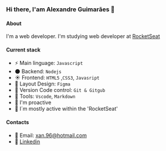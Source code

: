 ### Hi there, I'am Alexandre Guimarães 👋

#### About
I'm a web developer. I'm studying web developer at [RocketSeat](https://www.rocketseat.com.br)

#### Current stack
- ⚡ Main linguage: `Javascript`
- 🌑 Backend: `Nodejs`
- ☀️ Frontend: `HTML5` ,`CSS3`, `Javasript`
- 🎨 Layout Design: `Figma`
- 📡 Version Code control: `Git & Gitgub`
- 🔧 Tools: `Vscode`, `Markdown`
- 🚩 I'm proactive
- 🚩 I´m mostly active within the 'RocketSeat'

#### Contacts

- 📧 Email: xan.96@hotmail.com
- 👤 [Linkedin](https://www.linkedin.com/in/alexandreguimar%C3%A3es-dev/)
